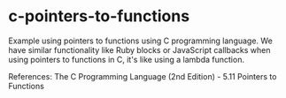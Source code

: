 # c-pointers-to-functions
Example using pointers to functions using C programming language.
We have similar functionality like Ruby blocks or JavaScript callbacks when using pointers to functions in C, it's like using a lambda function.

References:
The C Programming Language (2nd Edition) - 5.11 Pointers to Functions
